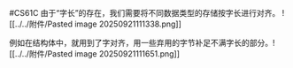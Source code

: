 #CS61C 
由于“字长”的存在，我们需要将不同数据类型的存储按字长进行对齐。
![[../../附件/Pasted image 20250921111338.png]]

例如在结构体中，就用到了字对齐，用一些弃用的字节补足不满字长的部分。![[../../附件/Pasted image 20250921111651.png]]
